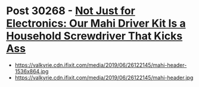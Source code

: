 # Post 30268 - [Not Just for Electronics: Our Mahi Driver Kit Is a Household Screwdriver That Kicks Ass](https://www.ifixit.com/News/30268/not-just-for-electronics-our-mahi-driver-kit-is-a-household-screwdriver-that-kicks-ass)

- https://valkyrie.cdn.ifixit.com/media/2019/06/26122145/mahi-header-1536x864.jpg
- https://valkyrie.cdn.ifixit.com/media/2019/06/26122145/mahi-header.jpg
